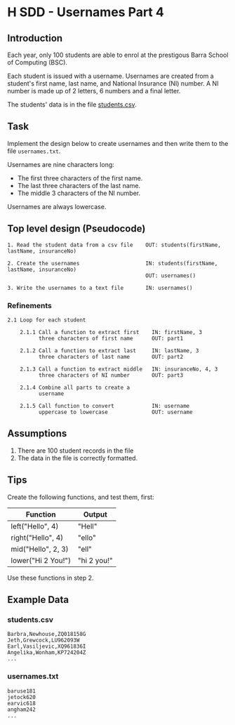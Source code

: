 # H SDD - Usernames Part 4


## Introduction

Each year, only 100 students are able to enrol at the prestigous Barra School of Computing (BSC).

Each student is issued with a username.  Usernames are created from a student's first name, last name, and National Insurance (NI) number.  A NI number is made up of 2 letters, 6 numbers and a final letter.

The students' data is in the file [students.csv](assets/students.csv "CSV file").


## Task

Implement the design below to create usernames and then write them to the file `usernames.txt`.

Usernames are nine characters long:

- The first three characters of the first name.
- The last three characters of the last name.
- The middle 3 characters of the NI number.

Usernames are always lowercase.


## Top level design (Pseudocode)

```
1. Read the student data from a csv file    OUT: students(firstName, lastName, insuranceNo)

2. Create the usernames                     IN: students(firstName, lastName, insuranceNo)
                                            OUT: usernames()  
   
3. Write the usernames to a text file       IN: usernames()
```


### Refinements

```
2.1 Loop for each student

    2.1.1 Call a function to extract first    IN: firstName, 3
          three characters of first name      OUT: part1

    2.1.2 Call a function to extract last     IN: lastName, 3
          three characters of last name       OUT: part2

    2.1.3 Call a function to extract middle   IN: insuranceNo, 4, 3
          three characters of NI number       OUT: part3
          
    2.1.4 Combine all parts to create a
          username

    2.1.5 Call function to convert            IN: username
          uppercase to lowercase              OUT: username
```


## Assumptions

1. There are 100 student records in the file
2. The data in the file is correctly formatted.


## Tips

Create the following functions, and test them, first:

| Function           | Output |
| --------           | ------ |
| left("Hello", 4)   | "Hell" |
| right("Hello", 4)  | "ello" |
| mid("Hello", 2, 3) | "ell" |
| lower("Hi 2 You!") | "hi 2 you!" |

Use these functions in step 2.


## Example Data

### students.csv

```
Barbra,Newhouse,ZQ018158G
Jeth,Grewcock,LU962093W
Earl,Vasiljevic,XQ961836I
Angelika,Wonham,KP724204Z
...
```


### usernames.txt

```
baruse181
jetock620
earvic618
angham242
...
```
